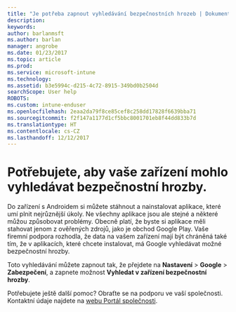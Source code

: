 ```yaml
---
title: "Je potřeba zapnout vyhledávání bezpečnostních hrozeb | Dokumentace Microsoftu"
description: 
keywords: 
author: barlanmsft
ms.author: barlan
manager: angrobe
ms.date: 01/23/2017
ms.topic: article
ms.prod: 
ms.service: microsoft-intune
ms.technology: 
ms.assetid: b3e5994c-d215-4c72-8915-349bd0b2504d
searchScope: User help
ROBOTS: 
ms.custom: intune-enduser
ms.openlocfilehash: 2eaa2da79f8ce85cef8c258dd17828f6639bba71
ms.sourcegitcommit: f2f147a1177d1cf5bbc8001701eb8f44dd833b7d
ms.translationtype: HT
ms.contentlocale: cs-CZ
ms.lasthandoff: 12/12/2017
---
```

# <a name="you-need-to-make-your-device-able-to-scan-for-security-threats"></a>Potřebujete, aby vaše zařízení mohlo vyhledávat bezpečnostní hrozby.

Do zařízení s Androidem si můžete stáhnout a nainstalovat aplikace, které umí plnit nejrůznější úkoly. Ne všechny aplikace jsou ale stejné a některé můžou způsobovat problémy. Obecně platí, že byste si aplikace měli stahovat jenom z ověřených zdrojů, jako je obchod Google Play. Vaše firemní podpora rozhodla, že data na vašem zařízení mají být chráněná také tím, že v aplikacích, které chcete instalovat, má Google vyhledávat možné bezpečnostní hrozby.

Toto vyhledávání můžete zapnout tak, že přejdete na **Nastavení** > **Google** > **Zabezpečení**, a zapnete možnost **Vyhledat v zařízení bezpečnostní hrozby**.

Potřebujete ještě další pomoc? Obraťte se na podporu ve vaší společnosti. Kontaktní údaje najdete na [webu Portál společnosti](https://portal.manage.microsoft.com#HelpDeskDialog).
